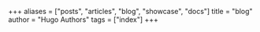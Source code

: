 +++
aliases = ["posts", "articles", "blog", "showcase", "docs"]
title = "blog"
author = "Hugo Authors"
tags = ["index"]
+++
